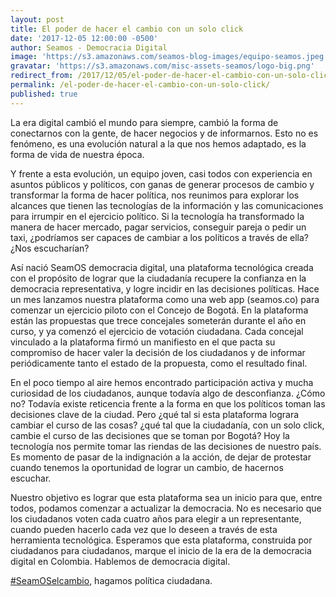 ```yaml
---
layout: post
title: El poder de hacer el cambio con un solo click
date: '2017-12-05 12:00:00 -0500'
author: Seamos - Democracia Digital
image: 'https://s3.amazonaws.com/seamos-blog-images/equipo-seamos.jpeg'
gravatar: 'https://s3.amazonaws.com/misc-assets-seamos/logo-big.png'
redirect_from: /2017/12/05/el-poder-de-hacer-el-cambio-con-un-solo-click/
permalink: /el-poder-de-hacer-el-cambio-con-un-solo-click/
published: true
---
```

La era digital cambió el mundo para siempre, cambió la forma de conectarnos con la gente, de hacer negocios y de informarnos. Esto no es fenómeno, es una evolución natural a la que nos hemos adaptado, es la forma de vida de nuestra época.

Y frente a esta evolución, un equipo joven, casi todos con experiencia en asuntos públicos y políticos, con ganas de generar procesos de cambio y transformar la forma de hacer política, nos reunimos para explorar los alcances que tienen las tecnologías de la información y las comunicaciones para irrumpir en el ejercicio político. Si la tecnología ha transformado la manera de hacer mercado, pagar servicios, conseguir pareja o pedir un taxi, ¿podríamos ser capaces de cambiar a los políticos a través de ella? ¿Nos escucharían?

Así nació SeamOS democracia digital, una plataforma tecnológica creada con el propósito de lograr que la ciudadanía recupere la confianza en la democracia representativa, y logre incidir en las decisiones políticas. Hace un mes lanzamos nuestra plataforma como una web app (seamos.co) para comenzar un ejercicio piloto con el Concejo de Bogotá. En la plataforma están las propuestas que trece concejales someterán durante el año en curso, y ya comenzó el ejercicio de votación ciudadana. Cada concejal vinculado a la plataforma firmó un manifiesto en el que pacta su compromiso de hacer valer la decisión de los ciudadanos y de informar periódicamente tanto el estado de la propuesta, como el resultado final.

En el poco tiempo al aire hemos encontrado participación activa y mucha curiosidad de los ciudadanos, aunque todavía algo de desconfianza. ¿Cómo no? Todavía existe reticencia frente a la forma en que los políticos toman las decisiones clave de la ciudad. Pero ¿qué tal si esta plataforma lograra cambiar el curso de las cosas? ¿qué tal que la ciudadanía, con un solo click, cambie el curso de las decisiones que se toman por Bogotá? Hoy la tecnología nos permite tomar las riendas de las decisiones de nuestro país.   Es momento de pasar de la indignación a la acción, de dejar de protestar cuando tenemos la oportunidad de lograr un cambio, de hacernos escuchar.

Nuestro objetivo es lograr que esta plataforma sea un inicio para que, entre todos, podamos comenzar a actualizar la democracia. No es necesario que los ciudadanos voten cada cuatro años para elegir a un representante, cuando pueden hacerlo cada vez que lo deseen a través de esta herramienta tecnológica. Esperamos que esta plataforma, construida por ciudadanos para ciudadanos, marque el inicio de la era de la democracia digital en Colombia. Hablemos de democracia digital.

[#SeamOSelcambio](https://twitter.com/hashtag/SeamOSelcambio?src=hash), hagamos política ciudadana.
